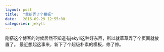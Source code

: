 ```yaml
---
layout: post
title:  "重新弄了个模板"
date:   2016-09-29 12:55:00
categories: jekyll
---
```

刚搭这个博客的时候居然不知道有jekyll这种好东西，所以就草草弄了个页面就放置了。
最近想起这事来，新下了个超级朴素的模板，修了修。
